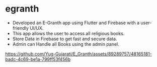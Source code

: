 # egranth
- Developed an E-Granth app using Flutter and Firebase with a user-friendly UI/UX.
- This app allows the user to access all religious books.
- Store Data in Firebase to get fast and secure data.
- Admin can Handle all Books using the admin panel.

https://github.com/Yug-Gujarati/E_Granth/assets/89289757/48165181-badc-4c69-be1a-799ff53f456b
